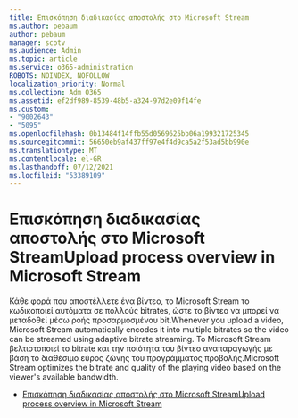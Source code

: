 ```yaml
---
title: Επισκόπηση διαδικασίας αποστολής στο Microsoft Stream
ms.author: pebaum
author: pebaum
manager: scotv
ms.audience: Admin
ms.topic: article
ms.service: o365-administration
ROBOTS: NOINDEX, NOFOLLOW
localization_priority: Normal
ms.collection: Adm_O365
ms.assetid: ef2df989-8539-48b5-a324-97d2e09f14fe
ms.custom:
- "9002643"
- "5095"
ms.openlocfilehash: 0b13484f14ffb55d0569625bb06a199321725345
ms.sourcegitcommit: 56650eb9af437ff97e4f4d9ca5a2f53ad5bb990e
ms.translationtype: MT
ms.contentlocale: el-GR
ms.lasthandoff: 07/12/2021
ms.locfileid: "53389109"
---
```

# <a name="upload-process-overview-in-microsoft-stream"></a><span data-ttu-id="06c2c-102">Επισκόπηση διαδικασίας αποστολής στο Microsoft Stream</span><span class="sxs-lookup"><span data-stu-id="06c2c-102">Upload process overview in Microsoft Stream</span></span>

<span data-ttu-id="06c2c-103">Κάθε φορά που αποστέλλετε ένα βίντεο, το Microsoft Stream το κωδικοποιεί αυτόματα σε πολλούς bitrates, ώστε το βίντεο να μπορεί να μεταδοθεί μέσω ροής προσαρμοσμένου bit.</span><span class="sxs-lookup"><span data-stu-id="06c2c-103">Whenever you upload a video, Microsoft Stream automatically encodes it into multiple bitrates so the video can be streamed using adaptive bitrate streaming.</span></span> <span data-ttu-id="06c2c-104">Το Microsoft Stream βελτιστοποιεί το bitrate και την ποιότητα του βίντεο αναπαραγωγής με βάση το διαθέσιμο εύρος ζώνης του προγράμματος προβολής.</span><span class="sxs-lookup"><span data-stu-id="06c2c-104">Microsoft Stream optimizes the bitrate and quality of the playing video based on the viewer's available bandwidth.</span></span>

- [<span data-ttu-id="06c2c-105">Επισκόπηση διαδικασίας αποστολής στο Microsoft Stream</span><span class="sxs-lookup"><span data-stu-id="06c2c-105">Upload process overview in Microsoft Stream</span></span>](/stream/upload-process-overview)
